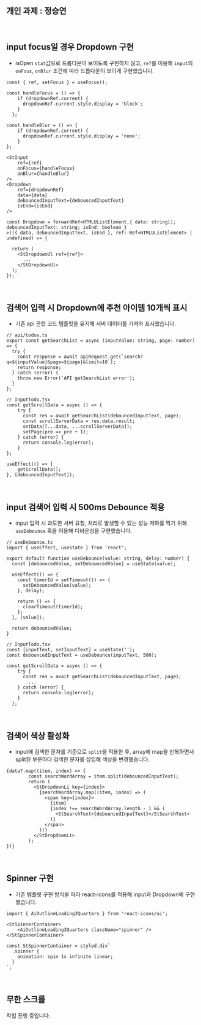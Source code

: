 ## 개인 과제 : 정승연

<br />

## input focus일 경우 Dropdown 구현

- isOpen `stat`값으로 드롭다운이 보이도록 구현하지 않고, `ref`를 이용해 `input`의 `onFous`, `onBlur` 조건에 따라 드롭다운이 보이게 구현했습니다.

```tsx
const { ref, setFocus } = useFocus();

const handleFocus = () => {
    if (dropdownRef.current) {
      dropdownRef.current.style.display = 'block';
    }
  };

const handleBlur = () => {
    if (dropdownRef.current) {
      dropdownRef.current.style.display = 'none';
    }
};
```

```tsx
<StInput
	ref={ref}
	onFocus={handleFocus}
	onBlur={handleBlur}
/>
<Dropdown
	ref={dropdownRef}
	data={data}
	debouncedInputText={debouncedInputText}
	isEnd={isEnd}
/>
```

```tsx
const Dropdown = forwardRef<HTMLUListElement,{ data: string[]; debouncedInputText: string; isEnd: boolean }
>(({ data, debouncedInputText, isEnd }, ref: Ref<HTMLUListElement> | undefined) => {

  return (
    <StDropdownUl ref={ref}>
      ...
    </StDropdownUl>
  );
});
```

<br />

## 검색어 입력 시 Dropdown에 추천 아이템 10개씩 표시
- 기존 api 관련 코드 템플릿을 유지해 서버 데이터를 가져와 표시했습니다.

```tsx
// api/todos.ts
export const getSearchList = async (inputValue: string, page: number) => {
  try {
    const response = await apiRequest.get(`search?q=${inputValue}&page=${page}&limit=10`);
    return response;
  } catch (error) {
    throw new Error('API getSearchList error');
  }
};
```

```tsx
// InputTodo.tsx
const getScrollData = async () => {
    try {
      const res = await getSearchList(debouncedInputText, page);
      const scrollServerData = res.data.result;
      setData([...data, ...scrollServerData]);
      setPage(pre => pre + 1);
    } catch (error) {
      return console.log(error);
    }
};

useEffect(() => {
    getScrollData();
}, [debouncedInputText]);
```

<br />

## input 검색어 입력 시 500ms Debounce 적용

- input 입력 시 과도한 서버 요청, 처리로 발생할 수 있는 성능 저하를 막기 위해 `useDebounce` 훅을 이용해 디바운싱을 구현했습니다.

```tsx
// useDebounce.ts
import { useEffect, useState } from 'react';

export default function useDebounce(value: string, delay: number) {
  const [debouncedValue, setDebouncedValue] = useState(value);

  useEffect(() => {
    const timerId = setTimeout(() => {
      setDebouncedValue(value);
    }, delay);

    return () => {
      clearTimeout(timerId);
    };
  }, [value]);

  return debouncedValue;
}
```

```tsx
// InputTodo.tsx
const [inputText, setInputText] = useState('');
const debouncedInputText = useDebounce(inputText, 500);

const getScrollData = async () => {
    try {
      const res = await getSearchList(debouncedInputText, page);
	    ...
    } catch (error) {
      return console.log(error);
    }
  };
```


<br />

## 검색어 색상 활성화

- input에 검색한 문자를 기준으로 `split`을 적용한 후, array에 map을 반복하면서 split된 부분마다 검색한 문자를 삽입해 색상을 변경했습니다.

```tsx
{data?.map((item, index) => {
        const searchWordArray = item.split(debouncedInputText);
        return (
          <StDropdownLi key={index}>
            {searchWordArray.map((item, index) => (
              <span key={index}>
                {item}
                {index !== searchWordArray.length - 1 && (
                  <StSearchText>{debouncedInputText}</StSearchText>
                )}
              </span>
            ))}
          </StDropdownLi>
        );
})}
```

<br />

## Spinner 구현

- 기존 템플릿 구현 방식을 따라 react-icons를 적용해 input과 Dropdown에 구현했습니다.

```tsx
import { AiOutlineLoading3Quarters } from 'react-icons/ai';

<StSpinnerContainer>
	<AiOutlineLoading3Quarters className="spinner" />
</StSpinnerContainer>

const StSpinnerContainer = styled.div`
  .spinner {
    animation: spin 1s infinite linear;
  }
`;
```

<br />

## 무한 스크롤
작업 진행 중입니다.
